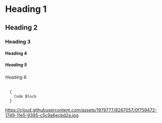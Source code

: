 # Heading 1
## Heading 2
### Heading 3
#### Heading 4
##### Heading 5
###### Heading 6

```
  {
    Code Block
  }
  ```

https://cloud.githubusercontent.com/assets/1979777/8267057/0f759472-1749-11e5-9395-c5c9a6ecbd2a.jpg
